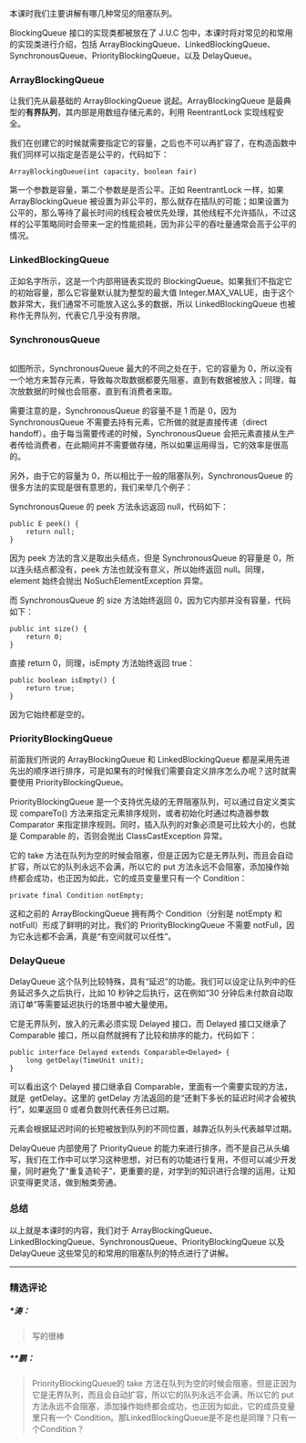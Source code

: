 <p>本课时我们主要讲解有哪几种常见的阻塞队列。</p>
<p>BlockingQueue 接口的实现类都被放在了 J.U.C 包中，本课时将对常见的和常用的实现类进行介绍，包括 ArrayBlockingQueue、LinkedBlockingQueue、SynchronousQueue、PriorityBlockingQueue，以及 DelayQueue。</p>
<h3>ArrayBlockingQueue</h3>
<p>让我们先从最基础的 ArrayBlockingQueue 说起。ArrayBlockingQueue 是最典型的<strong>有界队列</strong>，其内部是用数组存储元素的，利用 ReentrantLock 实现线程安全。</p>
<p>我们在创建它的时候就需要指定它的容量，之后也不可以再扩容了，在构造函数中我们同样可以指定是否是公平的，代码如下：</p>
<pre><code data-language="java" class="lang-java">ArrayBlockingQueue(<span class="hljs-keyword">int</span>&nbsp;capacity,&nbsp;<span class="hljs-keyword">boolean</span>&nbsp;fair)
</code></pre>
<p>第一个参数是容量，第二个参数是是否公平。正如 ReentrantLock 一样，如果 ArrayBlockingQueue 被设置为非公平的，那么就存在插队的可能；如果设置为公平的，那么等待了最长时间的线程会被优先处理，其他线程不允许插队，不过这样的公平策略同时会带来一定的性能损耗，因为非公平的吞吐量通常会高于公平的情况。</p>
<h3>LinkedBlockingQueue</h3>
<p>正如名字所示，这是一个内部用链表实现的 BlockingQueue。如果我们不指定它的初始容量，那么它容量默认就为整型的最大值 Integer.MAX_VALUE，由于这个数非常大，我们通常不可能放入这么多的数据，所以 LinkedBlockingQueue 也被称作无界队列，代表它几乎没有界限。</p>
<h3>SynchronousQueue</h3>
<p><img src="https://s0.lgstatic.com/i/image3/M01/62/7E/Cgq2xl4lhhSAZIuZAABMMZW2RVk163.png" alt=""></p>
<p>如图所示，SynchronousQueue 最大的不同之处在于，它的容量为 0，所以没有一个地方来暂存元素，导致每次取数据都要先阻塞，直到有数据被放入；同理，每次放数据的时候也会阻塞，直到有消费者来取。</p>
<p>需要注意的是，SynchronousQueue 的容量不是 1 而是 0，因为 SynchronousQueue 不需要去持有元素，它所做的就是直接传递（direct handoff）。由于每当需要传递的时候，SynchronousQueue 会把元素直接从生产者传给消费者，在此期间并不需要做存储，所以如果运用得当，它的效率是很高的。</p>
<p>另外，由于它的容量为 0，所以相比于一般的阻塞队列，SynchronousQueue 的很多方法的实现是很有意思的，我们来举几个例子：</p>
<p>SynchronousQueue 的 peek 方法永远返回 null，代码如下：</p>
<pre><code data-language="java" class="lang-java"><span class="hljs-function"><span class="hljs-keyword">public</span>&nbsp;E&nbsp;<span class="hljs-title">peek</span><span class="hljs-params">()</span>&nbsp;</span>{
&nbsp;&nbsp;&nbsp;&nbsp;<span class="hljs-keyword">return</span>&nbsp;<span class="hljs-keyword">null</span>;
}
</code></pre>
<p>因为 peek 方法的含义是取出头结点，但是 SynchronousQueue 的容量是 0，所以连头结点都没有，peek 方法也就没有意义，所以始终返回 null。同理，element 始终会抛出 NoSuchElementException 异常。</p>
<p>而 SynchronousQueue 的 size 方法始终返回 0，因为它内部并没有容量，代码如下：</p>
<pre><code data-language="java" class="lang-java"><span class="hljs-function"><span class="hljs-keyword">public</span>&nbsp;<span class="hljs-keyword">int</span>&nbsp;<span class="hljs-title">size</span><span class="hljs-params">()</span>&nbsp;</span>{
&nbsp;&nbsp;&nbsp;&nbsp;<span class="hljs-keyword">return</span>&nbsp;<span class="hljs-number">0</span>;
}
</code></pre>
<p>直接 return 0，同理，isEmpty 方法始终返回 true：</p>
<pre><code data-language="java" class="lang-java"><span class="hljs-function"><span class="hljs-keyword">public</span>&nbsp;<span class="hljs-keyword">boolean</span>&nbsp;<span class="hljs-title">isEmpty</span><span class="hljs-params">()</span>&nbsp;</span>{
&nbsp;&nbsp;&nbsp;&nbsp;<span class="hljs-keyword">return</span>&nbsp;<span class="hljs-keyword">true</span>;
}
</code></pre>
<p>因为它始终都是空的。</p>
<h3>PriorityBlockingQueue</h3>
<p>前面我们所说的 ArrayBlockingQueue 和 LinkedBlockingQueue 都是采用先进先出的顺序进行排序，可是如果有的时候我们需要自定义排序怎么办呢？这时就需要使用 PriorityBlockingQueue。</p>
<p>PriorityBlockingQueue 是一个支持优先级的无界阻塞队列，可以通过自定义类实现 compareTo() 方法来指定元素排序规则，或者初始化时通过构造器参数 Comparator 来指定排序规则。同时，插入队列的对象必须是可比较大小的，也就是 Comparable 的，否则会抛出 ClassCastException 异常。</p>
<p>它的 take 方法在队列为空的时候会阻塞，但是正因为它是无界队列，而且会自动扩容，所以它的队列永远不会满，所以它的 put 方法永远不会阻塞，添加操作始终都会成功，也正因为如此，它的成员变量里只有一个 Condition：</p>
<pre><code data-language="java" class="lang-java"><span class="hljs-keyword">private</span>&nbsp;<span class="hljs-keyword">final</span>&nbsp;Condition&nbsp;notEmpty;
</code></pre>
<p>这和之前的 ArrayBlockingQueue 拥有两个 Condition（分别是 notEmpty 和 notFull）形成了鲜明的对比，我们的 PriorityBlockingQueue 不需要 notFull，因为它永远都不会满，真是“有空间就可以任性”。</p>
<h3>DelayQueue</h3>
<p>DelayQueue 这个队列比较特殊，具有“延迟”的功能。我们可以设定让队列中的任务延迟多久之后执行，比如 10 秒钟之后执行，这在例如“30 分钟后未付款自动取消订单”等需要延迟执行的场景中被大量使用。</p>
<p>它是无界队列，放入的元素必须实现 Delayed 接口，而 Delayed 接口又继承了 Comparable 接口，所以自然就拥有了比较和排序的能力，代码如下：</p>
<pre><code data-language="java" class="lang-java"><span class="hljs-keyword">public</span>&nbsp;<span class="hljs-class"><span class="hljs-keyword">interface</span>&nbsp;<span class="hljs-title">Delayed</span>&nbsp;<span class="hljs-keyword">extends</span>&nbsp;<span class="hljs-title">Comparable</span>&lt;<span class="hljs-title">Delayed</span>&gt;&nbsp;</span>{
&nbsp;&nbsp;&nbsp;&nbsp;<span class="hljs-function"><span class="hljs-keyword">long</span>&nbsp;<span class="hljs-title">getDelay</span><span class="hljs-params">(TimeUnit&nbsp;unit)</span></span>;
}
</code></pre>
<p>可以看出这个 Delayed 接口继承自 Comparable，里面有一个需要实现的方法，就是 &nbsp;getDelay。这里的 getDelay 方法返回的是“还剩下多长的延迟时间才会被执行”，如果返回 0 或者负数则代表任务已过期。</p>
<p>元素会根据延迟时间的长短被放到队列的不同位置，越靠近队列头代表越早过期。</p>
<p>DelayQueue 内部使用了 PriorityQueue 的能力来进行排序，而不是自己从头编写，我们在工作中可以学习这种思想，对已有的功能进行复用，不但可以减少开发量，同时避免了“重复造轮子”，更重要的是，对学到的知识进行合理的运用，让知识变得更灵活，做到触类旁通。</p>
<h3>总结</h3>
<p>以上就是本课时的内容，我们对于 ArrayBlockingQueue、LinkedBlockingQueue、SynchronousQueue、PriorityBlockingQueue 以及 DelayQueue 这些常见的和常用的阻塞队列的特点进行了讲解。</p>

---

### 精选评论

##### *涛：
> 写的很棒

##### **鹏：
> PriorityBlockingQueue的 take 方法在队列为空的时候会阻塞，但是正因为它是无界队列，而且会自动扩容，所以它的队列永远不会满，所以它的 put 方法永远不会阻塞，添加操作始终都会成功，也正因为如此，它的成员变量里只有一个 Condition。那LinkedBlockingQueue是不是也是同理？只有一个Condition？


